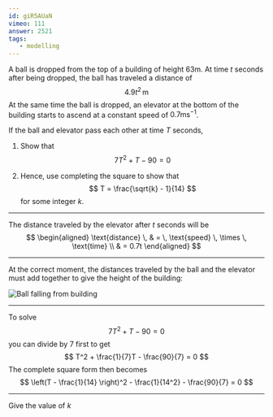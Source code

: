 ```yaml
---
id: giR5AUaN
vimeo: 111
answer: 2521
tags:
   - modelling
---
```


A ball is dropped from the top of a building of height $63 \text{m}.$ At time $t$ seconds after being dropped, the ball has traveled a distance of
$$
4.9t^2 \, \text{m}
$$
At the same time the ball is dropped, an elevator at the bottom of the building starts to ascend at a constant speed of $0.7\text{ms}^{-1}$.

If the ball and elevator pass each other at time $T$ seconds,

 1. Show that
    $$
    7T^2 + T - 90 = 0
    $$

 1. Hence, use completing the square to show that
    $$
    T = \frac{\sqrt{k} - 1}{14}
    $$
    for some integer $k.$

---

The distance traveled by the elevator after $t$ seconds will be
$$
\begin{aligned}
\text{distance} \, & = \, \text{speed} \, \times \, \text{time} \\
& = 0.7t
\end{aligned}
$$

---

At the correct moment, the distances traveled by the ball and the elevator must add together to give the height of the building:

![Ball falling from building](/img/learn/quad-3.svg)

---

To solve
$$
7T^2 + T - 90 = 0
$$
you can divide by $7$ first to get
$$
T^2 + \frac{1}{7}T - \frac{90}{7} = 0
$$
The complete square form then becomes
$$
\left(T - \frac{1}{14} \right)^2 - \frac{1}{14^2} - \frac{90}{7} = 0
$$

---

Give the value of $k$
